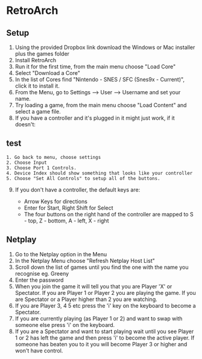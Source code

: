 # RetroArch 

## Setup

1. Using the provided Dropbox link download the Windows or Mac installer plus the games folder
2. Install RetroArch
3. Run it for the first time, from the main menu choose "Load Core"
4. Select "Download a Core"
5. In the list of Cores find "Nintendo - SNES / SFC (Snes9x - Current)", click it to install it.
6. From the Menu, go to Settings --> User --> Username and set your name.
7. Try loading a game, from the main menu choose "Load Content" and select a game file.
8. If you have a controller and it's plugged in it might just work, if it doesn't:

## test
     
    1. Go back to menu, choose settings
    2. Choose Input
    3. Choose Port 1 Controls.
    4. Device Index should show something that looks like your controller
    5. Choose "Set All Controls" to setup all of the buttons.
    
9. If you don't have a controller, the default keys are:
    
    * Arrow Keys for directions
    * Enter for Start, Right Shift for Select
    * The four buttons on the right hand of the controller are mapped to S - top, Z - bottom, A - left, X - right
    
## Netplay

1. Go to the Netplay option in the Menu
2. In the Netplay Menu choose "Refresh Netplay Host List"
3. Scroll down the list of games until you find the one with the name you recognise eg. Greeny
4. Enter the password
5. When you join the game it will tell you that you are Player 'X' or Spectator. If you are Player 1 or Player 2 you are playing the game. If you are Spectator or a Player higher than 2 you are watching. 
6. If you are Player 3, 4 5 etc press the 'i' key on the keyboard to become a Spectator.
7. If you are currently playing (as Player 1 or 2) and want to swap with someone else press 'i' on the keyboard.
8. If you are a Spectator and want to start playing wait until you see Player 1 or 2 has left the game and then press 'i' to become the active player. If someone has beaten you to it you will become Player 3 or higher and won't have control.

